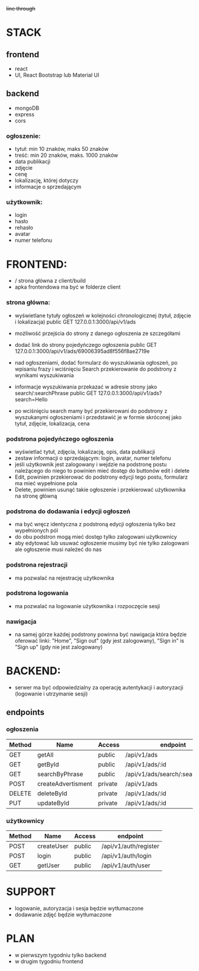 ~~line through~~

# STACK

## frontend

- react
- UI, React Bootstrap lub Material UI

## backend

- mongoDB
- express
- cors

### ogłoszenie:

- tytuł: min 10 znaków, maks 50 znaków
- treść: min 20 znaków, maks. 1000 znaków
- data publikacji
- zdjęcie
- cenę
- lokalizację, której dotyczy
- informacje o sprzedającym

### użytkownik:

- login
- hasło
- rehasło
- avatar
- numer telefonu

# FRONTEND:

- / strona główna z client/build
- apka frontendowa ma być w folderze client

### strona główna:

- wyświetlane tytuły ogłoszeń w kolejności chronologicznej (tytuł, zdjęcie i lokalizacja)
  public GET 127.0.0.1:3000/api/v1/ads

- możliwość przejścia do strony z danego ogłoszenia ze szczegółami
- dodać link do strony pojedyńczego ogłoszenia
  public GET 127.0.0.1:3000/api/v1/ads/69006395ad8f556f8ae2719e

- nad ogłoszeniami, dodać formularz do wyszukiwania ogłoszeń, po wpisaniu frazy i wciśnięciu Search przekierowanie do podstrony z wynikami wyszukiwania
- informacje wyszukiwania przekazać w adresie strony jako search/:searchPhrase
  public GET 127.0.0.1:3000/api/v1/ads?search=Hello

- po wciśnięciu search mamy być przekierowani do podstrony z wyszukanymi ogłoszeniami i przedstawić
  je w formie skróconej jako tytuł, zdjęcie, lokalizacja, cena

### podstrona pojedyńczego ogłoszenia

- wyświetlać tytuł, zdjęcia, lokalizację, opis, data publikacji
- zestaw informacji o sprzedającym: login, avatar, numer telefonu
- jeśli użytkownik jest zalogowany i wejdzie na podstronę postu należącego do niego to powinien
  mieć dostęp do buttonów edit i delete
- Edit, powinien przekierować do podstrony edycji tego postu, formularz ma mieć wypełnione pola
- Delete, powinien usunąć takie ogłoszenie i przekierować użytkownika na stronę główną

### podstrona do dodawania i edycji ogłoszeń

- ma być wręcz identyczna z podstroną edycji ogłoszenia tylko bez wypełnionych pól
- do obu podstron mogą mieć dostęp tylko zalogowani użytkownicy
- aby edytować lub usuwać ogłoszenie musimy być nie tylko zalogowani ale ogłoszenie musi należeć do nas

### podstrona rejestracji

- ma pozwalać na rejestrację użytkownika

### podstrona logowania

- ma pozwalać na logowanie użytkownika i rozpoczęcie sesji

### nawigacja

- na samej górze każdej podstrony powinna być nawigacja która będzie oferować linki:
  "Home", "Sign out" (gdy jest zalogowany), "Sign in" is "Sign up" (gdy nie jest zalogowany)

# BACKEND:

- serwer ma być odpowiedzialny za operację autentykacji i autoryzacji (logowanie i utrzymanie sesji)

## endpoints

### ogłoszenia

| Method | Name               | Access  | endpoint                         |
| ------ | ------------------ | ------- | -------------------------------- |
| GET    | getAll             | public  | /api/v1/ads                      |
| GET    | getById            | public  | /api/v1/ads/:id                  |
| GET    | searchByPhrase     | public  | /api/v1/ads/search/:searchPhrase |
| POST   | createAdvertisment | private | /api/v1/ads                      |
| DELETE | deleteById         | private | /api/v1/ads/:id                  |
| PUT    | updateById         | private | /api/v1/ads/:id                  |

### użytkownicy

| Method | Name       | Access | endpoint              |
| ------ | ---------- | ------ | --------------------- |
| POST   | createUser | public | /api/v1/auth/register |
| POST   | login      | public | /api/v1/auth/login    |
| GET    | getUser    | public | /api/v1/auth/user     |

# SUPPORT

- logowanie, autoryzacja i sesja będzie wytłumaczone
- dodawanie zdjęć będzie wytłumaczone

# PLAN

- w pierwszym tygodniu tylko backend
- w drugim tygodniu frontend
